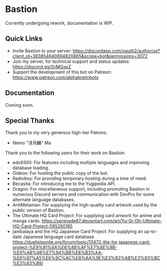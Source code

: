 # Bastion

Currently undergoing rework, documentation is WIP.

## Quick Links

-   Invite Bastion to your server: https://discordapp.com/oauth2/authorize?client_id=383854640694820865&scope=bot&permissions=3072
-   Join my server, for technical support and status updates: https://discord.gg/GrMGspZ
-   Support the development of this bot on Patreon: https://www.patreon.com/alphakretinbots

## Documentation

Coming soon.

## Special Thanks

Thank you to my very generous high-tier Patrons.

-   Nemo "冴月麟" Ma

Thank you to the following users for their work on Bastion:

-   edo9300: For features including multiple languages and improving database loading.
-   Gideon: For hosting the public copy of the bot.
-   Radioboy: For providing temporary hosting during a time of need.
-   Becasita: For introducing me to the Yugipedia API.
-   Dragon: For miscellaneous support, including promoting Bastion in numerous Discord servers and communication with DevPro for some alternate language databases.
-   AntiMetaman: For supplying the high-quality card artwork used by the public version of Bastion.
-   The Ultimate HQ Card Project: For supplying card artwork for anime and manga cards. https://serenade87.deviantart.com/art/Yu-Gi-Oh-Ultimate-HQ-Card-Project-595260185
-   jambalaya and the HQ Japanese Card Project: For supplying an up-to-date Japanese language card database. https://duelistsunite.org/forum/topic/13472-the-hq-japanese-card-project-%E9%81%8A%E6%88%AF%E7%8E%8B-%E9%AB%98%E7%94%BB%E8%B3%AA-%E6%97%A5%E6%9C%AC%E8%AA%9E%E3%82%AB%E3%83%BC%E3%83%89/
